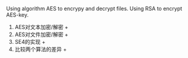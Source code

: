 Using algorithm AES to encrypy and decrypt files. Using RSA to encrypt AES-key.

1. AES对文本加密/解密 +
2. AES对文件加密/解密 +
3. SE4的实现 +
4. 比较两个算法的差异 +

